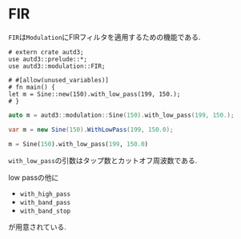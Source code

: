 # FIR

`FIR`は`Modulation`にFIRフィルタを適用するための機能である.

```rust,edition2021
# extern crate autd3;
use autd3::prelude::*;
use autd3::modulation::FIR;

# #[allow(unused_variables)]
# fn main() {
let m = Sine::new(150).with_low_pass(199, 150.);
# }
```

```cpp
auto m = autd3::modulation::Sine(150).with_low_pass(199, 150.);
```

```cs
var m = new Sine(150).WithLowPass(199, 150.0);
```

```python
m = Sine(150).with_low_pass(199, 150.0)
```

`with_low_pass`の引数はタップ数とカットオフ周波数である.

low passの他に

- `with_high_pass`
- `with_band_pass`
- `with_band_stop`

が用意されている.

